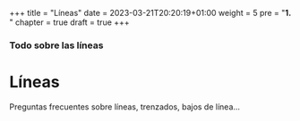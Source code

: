 +++
title = "Líneas"
date = 2023-03-21T20:20:19+01:00
weight = 5
pre = "<b>1. </b>"
chapter = true
draft = true
+++


### Todo sobre las líneas

# Líneas

Preguntas frecuentes sobre líneas, trenzados, bajos de línea...
